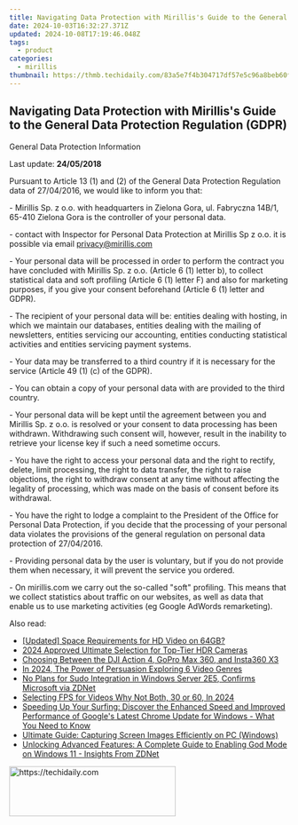 ```yaml
---
title: Navigating Data Protection with Mirillis's Guide to the General Data Protection Regulation (GDPR)
date: 2024-10-03T16:32:27.371Z
updated: 2024-10-08T17:19:46.048Z
tags:
  - product
categories:
  - mirillis
thumbnail: https://thmb.techidaily.com/83a5e7f4b304717df57e5c96a8beb60fe39d761265a0a53063f5a3b844f4f838.png
---
```


## Navigating Data Protection with Mirillis's Guide to the General Data Protection Regulation (GDPR)

General Data Protection Information

Last update: **24/05/2018**

 Pursuant to Article 13 (1) and (2) of the General Data Protection Regulation data of 27/04/2016, we would like to inform you that:  
  
 \- Mirillis Sp. z o.o. with headquarters in Zielona Gora, ul. Fabryczna 14B/1, 65-410 Zielona Gora is the controller of your personal data.  
  
 \- contact with Inspector for Personal Data Protection at Mirillis Sp z o.o. it is possible via email privacy@mirillis.com  
  
 \- Your personal data will be processed in order to perform the contract you have concluded with Mirillis Sp. z o.o. (Article 6 (1) letter b), to collect statistical data and soft profiling (Article 6 (1) letter F) and also for marketing purposes, if you give your consent beforehand (Article 6 (1) letter and GDPR).  
  
 \- The recipient of your personal data will be: entities dealing with hosting, in which we maintain our databases, entities dealing with the mailing of newsletters, entities servicing our accounting, entities conducting statistical activities and entities servicing payment systems.  
  
 \- Your data may be transferred to a third country if it is necessary for the service (Article 49 (1) (c) of the GDPR).  
  
 \- You can obtain a copy of your personal data with are provided to the third country.  
  
 \- Your personal data will be kept until the agreement between you and Mirillis Sp. z o.o. is resolved or your consent to data processing has been withdrawn. Withdrawing such consent will, however, result in the inability to retrieve your license key if such a need sometime occurs.  
  
 \- You have the right to access your personal data and the right to rectify, delete, limit processing, the right to data transfer, the right to raise objections, the right to withdraw consent at any time without affecting the legality of processing, which was made on the basis of consent before its withdrawal.  
  
 \- You have the right to lodge a complaint to the President of the Office for Personal Data Protection, if you decide that the processing of your personal data violates the provisions of the general regulation on personal data protection of 27/04/2016.  
  
 \- Providing personal data by the user is voluntary, but if you do not provide them when necessary, it will prevent the service you ordered.  
  
 \- On mirillis.com we carry out the so-called "soft" profiling. This means that we collect statistics about traffic on our websites, as well as data that enable us to use marketing activities (eg Google AdWords remarketing).  

<ins class="adsbygoogle"
     style="display:block"
     data-ad-format="autorelaxed"
     data-ad-client="ca-pub-7571918770474297"
     data-ad-slot="1223367746"></ins>

<ins class="adsbygoogle"
     style="display:block"
     data-ad-client="ca-pub-7571918770474297"
     data-ad-slot="8358498916"
     data-ad-format="auto"
     data-full-width-responsive="true"></ins>

<span class="atpl-alsoreadstyle">Also read:</span>
<div><ul>
<li><a href="https://fox-access.techidaily.com/updated-space-requirements-for-hd-video-on-64gb/"><u>[Updated] Space Requirements for HD Video on 64GB?</u></a></li>
<li><a href="https://some-skills.techidaily.com/2024-approved-ultimate-selection-for-top-tier-hdr-cameras/"><u>2024 Approved Ultimate Selection for Top-Tier HDR Cameras</u></a></li>
<li><a href="https://extra-tips.techidaily.com/choosing-between-the-dji-action-4-gopro-max-360-and-insta360-x3/"><u>Choosing Between the DJI Action 4, GoPro Max 360, and Insta360 X3</u></a></li>
<li><a href="https://fox-glue.techidaily.com/in-2024-the-power-of-persuasion-exploring-6-video-genres/"><u>In 2024, The Power of Persuasion Exploring 6 Video Genres</u></a></li>
<li><a href="https://win-deluxe.techidaily.com/no-plans-for-sudo-integration-in-windows-server-2e5-confirms-microsoft-via-zdnet/"><u>No Plans for Sudo Integration in Windows Server 2E5, Confirms Microsoft via ZDNet</u></a></li>
<li><a href="https://remote-screen-capture.techidaily.com/selecting-fps-for-videos-why-not-both-30-or-60-in-2024/"><u>Selecting FPS for Videos Why Not Both, 30 or 60, In 2024</u></a></li>
<li><a href="https://win-deluxe.techidaily.com/speeding-up-your-surfing-discover-the-enhanced-speed-and-improved-performance-of-googles-latest-chrome-update-for-windows-what-you-need-to-know/"><u>Speeding Up Your Surfing: Discover the Enhanced Speed and Improved Performance of Google's Latest Chrome Update for Windows - What You Need to Know</u></a></li>
<li><a href="https://win-deluxe.techidaily.com/ultimate-guide-capturing-screen-images-efficiently-on-pc-windows/"><u>Ultimate Guide: Capturing Screen Images Efficiently on PC (Windows)</u></a></li>
<li><a href="https://win-deluxe.techidaily.com/unlocking-advanced-features-a-complete-guide-to-enabling-god-mode-on-windows-11-insights-from-zdnet/"><u>Unlocking Advanced Features: A Complete Guide to Enabling God Mode on Windows 11 - Insights From ZDNet</u></a></li>
</ul></div>

<!-- affiliate ads begin -->
<a href="https://laganoo.pxf.io/c/5597632/1528700/16446" target="_top" id="1528700">
  <img src="//a.impactradius-go.com/display-ad/16446-1528700" border="0" alt="https://techidaily.com" width="300" height="90"/>
</a>
<img height="0" width="0" src="https://laganoo.pxf.io/i/5597632/1528700/16446" style="position:absolute;visibility:hidden;" border="0" />
<!-- affiliate ads end -->

